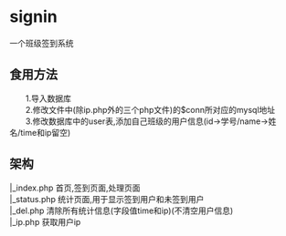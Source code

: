 # signin
一个班级签到系统
## 食用方法
&emsp;&emsp;1.导入数据库<br />
&emsp;&emsp;2.修改文件中(除ip.php外的三个php文件)的$conn所对应的mysql地址<br />
&emsp;&emsp;3.修改数据库中的user表,添加自己班级的用户信息(id->学号/name->姓名/time和ip留空)<br />

## 架构
|_index.php   首页,签到页面,处理页面<br />
|_status.php  统计页面,用于显示签到用户和未签到用户<br />
|_del.php      清除所有统计信息(字段值time和ip)(不清空用户信息)<br />
|_ip.php       获取用户ip<br />
